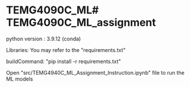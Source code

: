 # TEMG4090C_ML# TEMG4090C_ML_assignment

python version : 3.9.12 (conda)

Libraries: You may refer to the "requirements.txt"

buildCommand: "pip install -r requirements.txt"

Open "src/TEMG4940C_ML_Assignment_Instruction.ipynb" file to run the ML models
